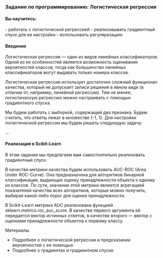 <h3>Задание по программированию: Логистическая регрессия</h3>
<h4>Вы научитесь:</h4>
- работать с логистической регрессией
- реализовывать градиентный спуск для ее настройки
- использовать регуляризацию

<h4>Введение</h4>
Логистическая регрессия — один из видов линейных классификаторов. Одной из ее особенностей является возможность оценивания вероятностей классов, тогда как большинство линейных классификаторов могут выдавать только номера классов.

Логистическая регрессия использует достаточно сложный функционал качества, который не допускает записи решения в явном виде (в отличие от, например, линейной регрессии). Тем не менее, логистическую регрессию можно настраивать с помощью градиентного спуска.

Мы будем работать с выборкой, содержащей два признака. Будем считать, что ответы лежат в множестве {-1, 1}. Для настройки логистической регрессии мы будем решать следующую задачу:

...

<h4>Реализация в Scikit-Learn</h4>
В этом задании мы предлагаем вам самостоятельно реализовать градиентный спуск.

В качестве метрики качества будем использовать AUC-ROC (Area Under ROC-Curve). Она предназначена для алгоритмов бинарной классификации, выдающих оценку принадлежности объекта к одному из классов. По сути, значение этой метрики является агрегацией показателей качества всех алгоритмов, которые можно получить, выбирая какой-либо порог для оценки принадлежности.

В Scikit-Learn метрика AUC реализована функцией sklearn.metrics.roc_auc_score. В качестве первого аргумента ей передается вектор истинных ответов, в качестве второго — вектор с оценками принадлежности объектов к первому классу.

Материалы
- Подробнее о логистической регрессии и предсказании вероятностей с ее помощью
- Подробнее о градиентах и градиентном спуске